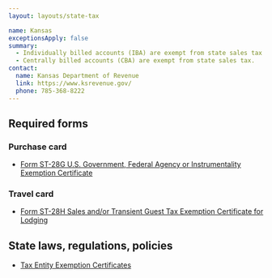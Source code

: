 ```yaml
---
layout: layouts/state-tax

name: Kansas
exceptionsApply: false
summary:
  - Individually billed accounts (IBA) are exempt from state sales tax.
  - Centrally billed accounts (CBA) are exempt from state sales tax.
contact:
  name: Kansas Department of Revenue
  link: https://www.ksrevenue.gov/
  phone: 785-368-8222
---
```


## Required forms

### Purchase card

* [Form ST-28G U.S. Government, Federal Agency or Instrumentality Exemption Certificate](https://www.ksrevenue.gov/pdf/st28g.pdf)

### Travel card

* [Form ST-28H Sales and/or Transient Guest Tax Exemption Certificate for Lodging](https://www.ksrevenue.gov/pdf/st28h.pdf)

## State laws, regulations, policies

* [Tax Entity Exemption Certificates](https://www.ksrevenue.gov/prpecentitylearnmore.html)
